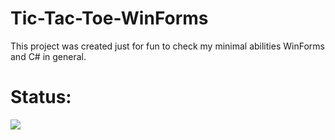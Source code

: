 # Tic-Tac-Toe-WinForms
This project was created just for fun to check my minimal abilities WinForms and C# in general.

# Status: 
[![](https://img.shields.io/badge/API-yellow?style=for-the-badge)](https://docs.rs/crate/redant/latest)


